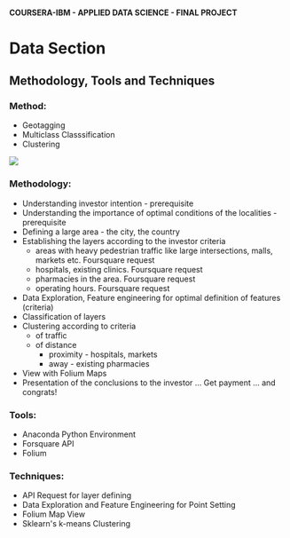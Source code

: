 
#### COURSERA-IBM - APPLIED DATA SCIENCE - FINAL PROJECT

# Data Section

## Methodology, Tools and Techniques  

### Method: 
- Geotagging
- Multiclass Classsification
- Clustering  

![](https://github.com/georgeeks/Foursquare-Capstone-Project-Notebook/blob/master/WEEKS%204-5/paris_map.jpg)
 
### Methodology:
   - Understanding investor intention - prerequisite
   - Understanding the importance of optimal conditions of the localities - prerequisite
   - Defining a large area - the city, the country
   - Establishing the layers according to the investor criteria
       - areas with heavy pedestrian traffic like large intersections, malls, markets etc. Foursquare request  
       - hospitals, existing clinics. Foursquare request
       - pharmacies in the area. Foursquare request
       - operating hours. Foursquare request
   - Data Exploration, Feature engineering for optimal definition of features (criteria)
   - Classification of layers  
   - Clustering according to criteria
       - of traffic
       - of distance
           - proximity - hospitals, markets
           - away - existing pharmacies
   - View with Folium Maps
   - Presentation of the conclusions to the investor
     ... Get payment ... and congrats!

### Tools: 
 - Anaconda Python Environment
 - Forsquare API
 - Folium
### Techniques: 
 - API Request for layer defining
 - Data Exploration and Feature Engineering for Point Setting
 - Folium Map View
 - Sklearn's k-means Clustering